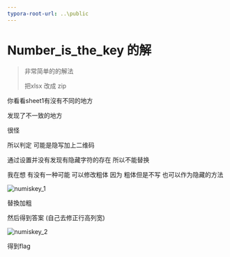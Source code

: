 ```yaml
---
typora-root-url: ..\public
---
```


# Number_is_the_key 的解

> 非常简单的的解法
>
> 把xlsx 改成 zip
>
> 

 你看看sheet1有沒有不同的地方

 发现了不一致的地方

很怪

所以判定 可能是隐写加上二维码

通过设置并没有发现有隐藏字符的存在 所以不能替换 

我在想 有没有一种可能 可以修改粗体 因为 粗体但是不写 也可以作为隐藏的方法



![numiskey_1](/ISCCmisc/numiskey_1.png)

替換加粗

然后得到答案 (自己去修正行高列宽)

![numiskey_2](/ISCCmisc/numiskey_2.png)

得到flag
